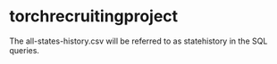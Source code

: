 # torchrecruitingproject

The all-states-history.csv will be referred to as statehistory in the SQL queries.
